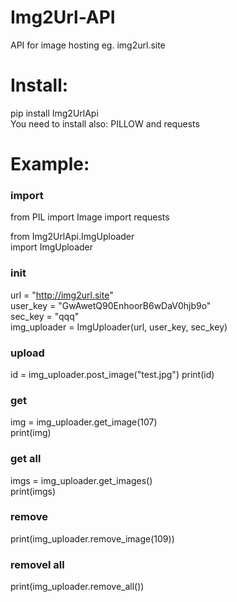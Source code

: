 # Img2Url-API

API for image hosting eg. img2url.site

# Install:
pip install Img2UrlApi  
You need to install also: PILLOW and requests   

# Example:
###  import ###
from PIL import Image
import requests

from Img2UrlApi.ImgUploader   
import ImgUploader

### init ###
url = "http://img2url.site"     
user_key = "GwAwetQ90EnhoorB6wDaV0hjb9o"        
sec_key = "qqq"     
img_uploader = ImgUploader(url, user_key, sec_key)      

### upload ###
id = img_uploader.post_image("test.jpg")
print(id)

### get ###
img = img_uploader.get_image(107)       
print(img)

### get all ###
imgs = img_uploader.get_images()     
print(imgs)

### remove ###
print(img_uploader.remove_image(109))

### removel all ###
print(img_uploader.remove_all())



